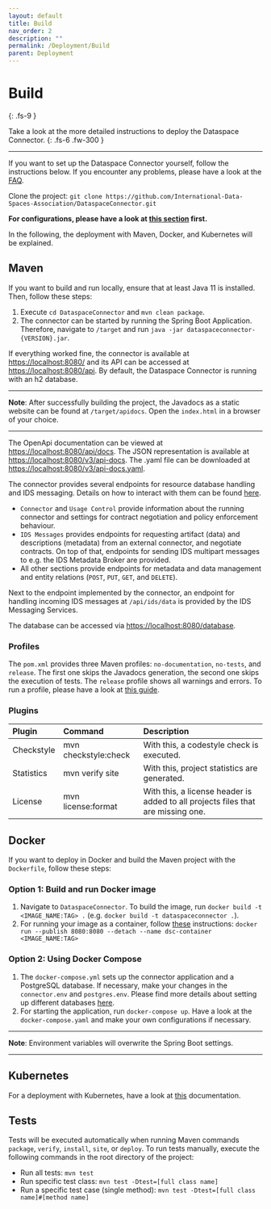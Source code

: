 ```yaml
---
layout: default
title: Build
nav_order: 2
description: ""
permalink: /Deployment/Build
parent: Deployment
---
```


# Build
{: .fs-9 }

Take a look at the more detailed instructions to deploy the Dataspace Connector.
{: .fs-6 .fw-300 }

---

If you want to set up the Dataspace Connector yourself, follow the instructions below. If you
encounter any problems, please have a look at the [FAQ](../faq.md).

Clone the project: `git clone https://github.com/International-Data-Spaces-Association/DataspaceConnector.git`

**For configurations, please have a look at [this section](configuration.md) first.**

In the following, the deployment with Maven, Docker, and Kubernetes will be explained.

## Maven

If you want to build and run locally, ensure that at least Java 11 is installed. Then, follow these
steps:

1.  Execute `cd DataspaceConnector` and `mvn clean package`.
2.  The connector can be started by running the Spring Boot Application. Therefore, navigate to
    `/target` and run `java -jar dataspaceconnector-{VERSION}.jar`.

If everything worked fine, the connector is available at
[https://localhost:8080/](https://localhost:8080/) and its API can be accessed at
[https://localhost:8080/api](https://localhost:8080/api). By default, the Dataspace Connector is
running with an h2 database.

---

**Note**: After successfully building the project, the Javadocs as a static website can be found
at `/target/apidocs`. Open the `index.html` in a browser of your choice.

---

The OpenApi documentation can be viewed at [https://localhost:8080/api/docs](https://localhost:8080/api/docs).
The JSON representation is available at [https://localhost:8080/v3/api-docs](https://localhost:8080/v3/api-docs).
The .yaml file can be downloaded at [https://localhost:8080/v3/api-docs.yaml](https://localhost:8080/v3/api-docs.yaml).

The connector provides several endpoints for resource database handling and IDS messaging. Details
on how to interact with them can be found [here](../communication.md).

*  `Connector` and `Usage Control` provide information about the running connector and settings for
   contract negotiation and policy enforcement behaviour.
*  `IDS Messages` provides endpoints for requesting artifact (data) and descriptions (metadata) from
   an external connector, and negotiate contracts. On top of that, endpoints for sending IDS
   multipart messages to e.g. the IDS Metadata Broker are provided.
*  All other sections provide endpoints for metadata and data management and entity relations
   (`POST`, `PUT`, `GET`, and `DELETE`).

Next to the endpoint implemented by the connector, an endpoint for handling incoming IDS messages
at `/api/ids/data` is provided by the IDS Messaging Services.

The database can be accessed via [https://localhost:8080/database](https://localhost:8080/database).

### Profiles
The `pom.xml` provides three Maven profiles: `no-documentation`, `no-tests`, and
`release`. The first one skips the Javadocs generation, the second one skips the execution of
tests. The `release` profile shows all warnings and errors. To run a profile, please have a look at
[this guide](maven.apache.org/guides/introduction/introduction-to-profiles.html#details-on-profile-activation).

### Plugins

| Plugin | Command | Description |
|:-------|:--------|:------------|
| Checkstyle | mvn checkstyle:check | With this, a codestyle check is executed. |
| Statistics | mvn verify site | With this, project statistics are generated. |
| License | mvn license:format | With this, a license header is added to all projects files that are missing one. |

## Docker

If you want to deploy in Docker and build the Maven project with the `Dockerfile`, follow these
steps:

### Option 1: Build and run Docker image
1. Navigate to `DataspaceConnector`. To build the image, run `docker build -t <IMAGE_NAME:TAG> .`
   (e.g. `docker build -t dataspaceconnector .`).
2. For running your image as a container, follow [these](https://docs.docker.com/get-started/part2/)
   instructions: `docker run --publish 8080:8080 --detach --name dsc-container <IMAGE_NAME:TAG>`

### Option 2: Using Docker Compose
1. The `docker-compose.yml` sets up the connector application and a PostgreSQL database. If
   necessary, make your changes in the `connector.env` and `postgres.env`. Please find more details
   about setting up different databases [here](database.md).
2. For starting the application, run `docker-compose up`. Have a look at the `docker-compose.yaml`
   and make your own configurations if necessary.

---

**Note**: Environment variables will overwrite the Spring Boot settings.

---

## Kubernetes

For a deployment with Kubernetes, have a look at [this](kubernetes.md) documentation.

## Tests

Tests will be executed automatically when running Maven commands `package`, `verify`, `install`,
`site`, or `deploy`. To run tests manually, execute the following commands in the root directory of
the project:
* Run all tests: `mvn test`
* Run specific test class: `mvn test -Dtest=[full class name]`
* Run a specific test case (single method): `mvn test -Dtest=[full class name]#[method name]`

